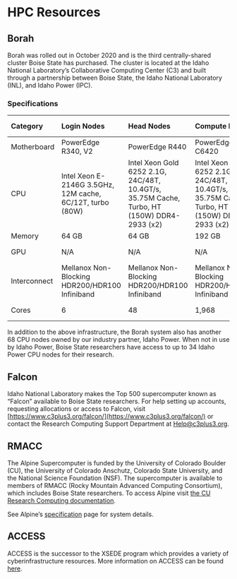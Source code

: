 
# HPC Resources
## Borah
Borah was rolled out in October 2020 and is the third centrally-shared cluster Boise State has purchased.
The cluster is located at the Idaho National Laboratory’s Collaborative Computing Center (C3) and built through a partnership between Boise State, the Idaho National Laboratory (INL), and Idaho Power (IPC).

### Specifications
| Category     | Login Nodes                                               | Head Nodes                                                                                  | Compute Nodes                                                                               | GPU Nodes                                                                                   | High Memory Nodes                                                                           |
| :---         | :---                                                      | :---                                                                                        | :---                                                                                        | :---                                                                                        | :---                                                                                        |
| Motherboard  | PowerEdge R340, V2                                        | PowerEdge R440                                                                              | PowerEdge C6420                                                                             | PowerEdge R740XD                                                                            | PowerEdge R640MLK                                                                           | 
| CPU          | Intel Xeon E-2146G 3.5GHz, 12M cache, 6C/12T, turbo (80W) | Intel Xeon Gold 6252 2.1G, 24C/48T, 10.4GT/s, 35.75M Cache, Turbo, HT (150W) DDR4-2933 (x2) | Intel Xeon Gold 6252 2.1G, 24C/48T, 10.4GT/s, 35.75M Cache, Turbo, HT (150W) DDR4-2933 (x2) | Intel Xeon Gold 6252 2.1G, 24C/48T, 10.4GT/s, 35.75M Cache, Turbo, HT (150W) DDR4-2933 (x2) | Intel Xeon Gold 6252 2.1G, 24C/48T, 10.4GT/s, 35.75M Cache, Turbo, HT (150W) DDR4-2933 (x2) | 
| Memory       | 64 GB                                                     | 64 GB                                                                                       | 192 GB                                                                                      | 384 GB                                                                                      | 768 GB                                                                                      |
| GPU          | N/A                                                       | N/A                                                                                         | N/A                                                                                         | NVIDIA Tesla V100 (x2)                                                                      | N/A                                                                                         |
| Interconnect | Mellanox Non-Blocking HDR200/HDR100 Infiniband            | Mellanox Non-Blocking HDR200/HDR100 Infiniband                                              | Mellanox Non-Blocking HDR200/HDR100 Infiniband                                              | Mellanox Non-Blocking HDR200/HDR100 Infiniband                                              | Mellanox Non-Blocking HDR200/HDR100 Infiniband                                              |
| Cores        | 6                                                         | 48                                                                                          | 1,968                                                                                       | 20,480 CUDA  + 192 CPU                                                                      | 48                                                                                          |

In addition to the above infrastructure, the Borah system also has another 68 CPU nodes owned by our industry partner, Idaho Power. When not in use by Idaho Power, Boise State researchers have access to up to 34 Idaho Power CPU nodes for their research.

## Falcon
Idaho National Laboratory makes the Top 500 supercomputer known as “Falcon” available to Boise State researchers. For help setting up accounts, requesting allocations or access to Falcon, visit [https://www.c3plus3.org/falcon/](https://www.c3plus3.org/falcon/) or contact the Research Computing Support Department at [Help@c3plus3.org](mailto:help@c3plus3.org).

## RMACC
The Alpine Supercomputer is funded by the University of Colorado Boulder (CU), the University of Colorado Anschutz, Colorado State University, and the National Science Foundation (NSF). The supercomputer is available to members of RMACC (Rocky Mountain Advanced Computing Consortium), which includes Boise State researchers. To access Alpine visit [the CU Research Computing documentation](https://curc.readthedocs.io/en/latest/access/rmacc.html).

See Alpine’s [specification](https://curc.readthedocs.io/en/latest/clusters/alpine/alpine-hardware.html) page for system details.

## ACCESS
ACCESS is the successor to the XSEDE program which provides a variety of cyberinfrastructure resources. More information on ACCESS can be found [here](https://access-ci.org/).

